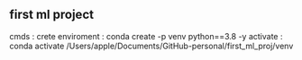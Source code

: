 ## first ml project


cmds :
crete enviroment :  conda create -p venv python==3.8 -y
activate : conda activate /Users/apple/Documents/GitHub-personal/first_ml_proj/venv